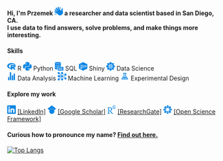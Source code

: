 **Hi, I'm Przemek <img src="icons/hello.svg" alt="Hello" width="20" height="20"/> a researcher and data scientist based in San Diego, CA.<br>
I use data to find answers, solve problems, and make things more interesting.**

#### Skills

<img src="icons/r.svg" alt="R" width="20" height="20"/> R <img src="icons/python.svg" alt="Python" width="20" height="20"/> Python <img src="icons/sql.svg" alt="SQL" width="20" height="20"/> SQL <img src="icons/shiny.svg" alt="Shiny" width="20" height="20"/> Shiny <img src="icons/data_science.svg" alt="Data Science" width="20" height="20"/> Data Science<br> <img src="icons/statistics.svg" alt="Data Analysis" width="20" height="20"/> Data Analysis <img src="icons/machine_learning.svg" alt="Machine Learning" width="20" height="20"/> Machine Learning <img src="icons/experiment.svg" alt="Experimental Design" width="20" height="20"/> Experimental Design

#### Explore my work

<a href="https://www.linkedin.com/in/przemyslaw-marcowski/" target="_blank"><img src="icons/linkedin.svg" alt="LinkedIn" width="20" height="20"/></a> <a href="https://www.linkedin.com/in/przemyslaw-marcowski/" target="_blank">[LinkedIn]</a> <a href="https://scholar.google.com/citations?user=sB2hWn0AAAAJ&hl=en" target="_blank"><img src="icons/googlescholar.svg" alt="Google Scholar" width="20" height="20"/></a> <a href="https://scholar.google.com/citations?user=sB2hWn0AAAAJ&hl=en" target="_blank">[Google Scholar]</a> <a href="https://www.researchgate.net/profile/Przemyslaw-Marcowski" target="_blank"><img src="icons/researchgate.svg" alt="ResearchGate" width="20" height="20"/></a> <a href="https://www.researchgate.net/profile/Przemyslaw-Marcowski" target="_blank">[ResearchGate]</a> <a href="https://osf.io/4v2dz" target="_blank"><img src="icons/osf.svg" alt="Open Science Framework" width="20" height="20"/></a> <a href="https://osf.io/4v2dz" target="_blank">[Open Science Framework]</a>

#### Curious how to pronounce my name? [Find out here.](https://www.howtopronounce.com/przemek)

[![Top Langs](https://github-readme-stats.vercel.app/api/top-langs/?username=pmarcowski&layout=compact&custom_title=Top%20languages&hide_border=true&bg_color=00000000)](https://github.com/anuraghazra/github-readme-stats)

